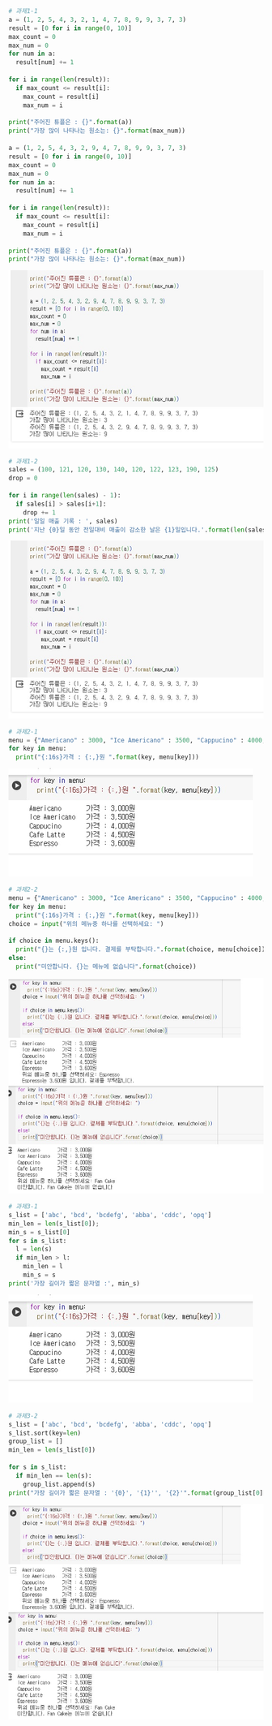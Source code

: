 ```python
# 과제1-1
a = (1, 2, 5, 4, 3, 2, 1, 4, 7, 8, 9, 9, 3, 7, 3)
result = [0 for i in range(0, 10)]
max_count = 0
max_num = 0
for num in a:
  result[num] += 1

for i in range(len(result)):
  if max_count <= result[i]:
    max_count = result[i]
    max_num = i

print("주어진 튜플은 : {}".format(a))
print("가장 많이 나타나는 원소는: {}".format(max_num))

a = (1, 2, 5, 4, 3, 2, 9, 4, 7, 8, 9, 9, 3, 7, 3)
result = [0 for i in range(0, 10)]
max_count = 0
max_num = 0
for num in a:
  result[num] += 1

for i in range(len(result)):
  if max_count <= result[i]:
    max_count = result[i]
    max_num = i

print("주어진 튜플은 : {}".format(a))
print("가장 많이 나타나는 원소는: {}".format(max_num))
```

<p align="left">
 <img src = "과제1-1.jpg">
</p>

```python
# 과제1-2
sales = (100, 121, 120, 130, 140, 120, 122, 123, 190, 125)
drop = 0

for i in range(len(sales) - 1):
  if sales[i] > sales[i+1]:
    drop += 1
print('일일 매출 기록 : ', sales)
print('지난 {0}일 동안 전일대비 매출이 감소한 날은 {1}일입니다.'.format(len(sales), drop))
```

<p align="left">
 <img src = "과제2.jpg">
</p>

```python
# 과제2-1
menu = {"Americano" : 3000, "Ice Americano" : 3500, "Cappucino" : 4000, "Cafe Latte" : 4500, "Espresso" : 3600}
for key in menu:
  print("{:16s}가격 : {:,}원 ".format(key, menu[key]))
```

<p align="left">
 <img src = "과제2-1.jpg">
</p>

```python
# 과제2-2
menu = {"Americano" : 3000, "Ice Americano" : 3500, "Cappucino" : 4000, "Cafe Latte" : 4500, "Espresso" : 3600}
for key in menu:
  print("{:16s}가격 : {:,}원 ".format(key, menu[key]))
choice = input("위의 메뉴중 하나를 선택하세요: ")

if choice in menu.keys():
  print("{}는 {:,}원 입니다. 결제를 부탁합니다.".format(choice, menu[choice]))
else:
  print("미안합니다. {}는 메뉴에 없습니다".format(choice))
```

<p align="left">
 <img src = "과제2-2.jpg">
</p>

```python
# 과제3-1
s_list = ['abc', 'bcd', 'bcdefg', 'abba', 'cddc', 'opq']
min_len = len(s_list[0]);
min_s = s_list[0]
for s in s_list:
  l = len(s)
  if min_len > l:
    min_len = l
    min_s = s
print('가장 길이가 짧은 문자열 :', min_s)
```

<p align="left">
 <img src = "과제3-1.jpg">
</p>

```python
# 과제3-2
s_list = ['abc', 'bcd', 'bcdefg', 'abba', 'cddc', 'opq']
s_list.sort(key=len)
group_list = []
min_len = len(s_list[0])

for s in s_list:
  if min_len == len(s):
    group_list.append(s)
print("가장 길이가 짧은 문자열 : '{0}', '{1}'', '{2}'".format(group_list[0],group_list[1],group_list[2]))
```

<p align="left">
 <img src = "과제3-2.jpg">
</p>
